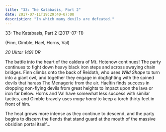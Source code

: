 ```yaml
---
title: "33: The Katabasis, Part 2"
date: 2017-07-11T19:29:40-07:00
description: "In which many devils are defeated."
---
```


33: The Katabasis, Part 2 (2017-07-11)

(Finn, Gimble, Hael, Horns, Val)

_20 Uktar 1491 DR_

The battle into the heart of the caldera of Mt. Hotenow continues! The party continues to fight down heavy black iron steps and across swaying chain bridges. Finn climbs onto the back of Reidoth, who uses _Wild Shape_ to turn into a giant owl, and together they engage in dogfighting with the spined devils that harass The Menagerie from the air. Haeltin finds success in dropping non-flying devils from great heights to impact upon the lava or iron far below. Horns and Val have somewhat less success with similar tactics, and Gimble bravely uses _mage hand_ to keep a torch thirty feet in front of him.

The heat grows more intense as they continue to descend, and the party begins to discern the fiends that stand guard at the mouth of the massive obsidian portal itself...
